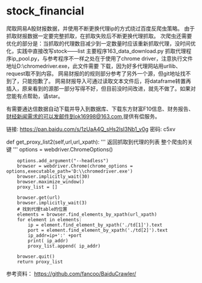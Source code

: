 
# stock_financial
爬取网易A股财报数据，并使用不断更换代理ip的方式绕过百度反爬虫策略。
由于抓取财报数据一定要完整抓取，在抓取失败后不断更换代理抓取。
次爬虫还需要优化的部分是：当抓取的代理数目减少到一定数量时应该重新抓取代理，没时间优化，实践中直接改写stock——list
主要程序163_data_download.py
抓取代理程序ip_pool.py，与参考程序不一样之处在于使用了chrome driver，注意执行文件地址D:\\chromedriver.exe，此文件需要
下载，因为好多代理网站用urllib、request取不到内容。
网易财报的的规则部分参考了另外一个源，但git地址找不到了，只能抱歉了。
网易财报导入可通过读取文本文件后，将dataframe转置再插入，原来看到的源那一部分写得不好，但目前没时间改进，就先不做了。如果对您能有点帮助，请star。
 
 有需要通达信数据自动下载并导入到数据库、下载东方财富F10信息、财务报告、财经新闻需求的可以发邮件到ok16998@163.com,提供有偿服务。

链接: https://pan.baidu.com/s/1zUaA4Q_sHs2lsI3Nb1_v0g 密码: c5xv

def get_proxy_list2(self,url,url_xpath):
        '''
        返回抓取到代理的列表
        整个爬虫的关键
        '''
        options = webdriver.ChromeOptions()  
   
        options.add_argument("--headless")  
        browser = webdriver.Chrome(chrome_options = options,executable_path='D:\\chromedriver.exe')
        browser.implicitly_wait(30)
        browser.maximize_window()
        proxy_list = []
        
        browser.get(url)
        browser.implicitly_wait(3)
        # 找到代理table的位置
        elements = browser.find_elements_by_xpath(url_xpath)
        for element in elements:           
            ip = element.find_element_by_xpath('./td[1]').text
            port = element.find_element_by_xpath('./td[2]').text
            ip_addr=ip+':' +port
            print( ip_addr)
            proxy_list.append( ip_addr)
                
        browser.quit()
        return proxy_list
参考资料： https://github.com/fancoo/BaiduCrawler/
